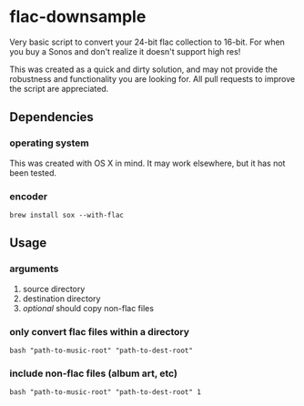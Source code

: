 # flac-downsample
Very basic script to convert your 24-bit flac collection to 16-bit. For when you buy a Sonos and don't realize it doesn't support high res!

This was created as a quick and dirty solution, and may not provide the robustness and functionality you are looking for. All pull requests to improve the script are appreciated.


## Dependencies

### operating system

This was created with OS X in mind. It may work elsewhere, but it has not been tested.

### encoder

```
brew install sox --with-flac
```

## Usage

### arguments

1. source directory
2. destination directory
3. *optional* should copy non-flac files

### only convert flac files within a directory

```
bash "path-to-music-root" "path-to-dest-root"
```

### include non-flac files (album art, etc)

```
bash "path-to-music-root" "path-to-dest-root" 1

```


